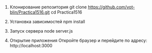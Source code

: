 1. Клонирование репозитория
git clone https://github.com/vot-blin/Practica1516.git
cd Practica1516

2. Установка зависимостей
npm install

3. Запуск сервера
node server.js

4. Открытие приложения
Откройте браузер и перейдите по адресу:
http://localhost:3000
